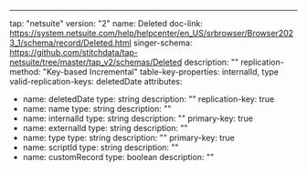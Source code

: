 ---
tap: "netsuite"
version: "2"
name: Deleted
doc-link: https://system.netsuite.com/help/helpcenter/en_US/srbrowser/Browser2023_1/schema/record/Deleted.html
singer-schema: https://github.com/stitchdata/tap-netsuite/tree/master/tap_v2/schemas/Deleted
description: ""
replication-method: "Key-based Incremental"
table-key-properties: internalId, type
valid-replication-keys: deletedDate
attributes:
- name: deletedDate
  type: string
  description: ""
  replication-key: true
- name: name
  type: string
  description: ""
- name: internalId
  type: string
  description: ""
  primary-key: true
- name: externalId
  type: string
  description: ""
- name: type
  type: string
  description: ""
  primary-key: true
- name: scriptId
  type: string
  description: ""
- name: customRecord
  type: boolean
  description: ""
